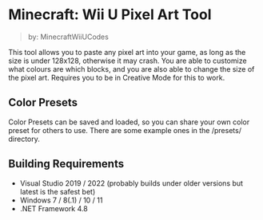 # Minecraft: Wii U Pixel Art Tool
> by: MinecraftWiiUCodes

This tool allows you to paste any pixel art into your game, as long as the size is under 128x128, otherwise it may crash.
You are able to customize what colours are which blocks, and you are also able to change the size of the pixel art.
Requires you to be in Creative Mode for this to work.

## Color Presets
Color Presets can be saved and loaded, so you can share your own color preset for others to use.
There are some example ones in the /presets/ directory.

## Building Requirements

- Visual Studio 2019 / 2022 (probably builds under older versions but latest is the safest bet)
- Windows 7 / 8(.1) / 10 / 11
- .NET Framework 4.8
